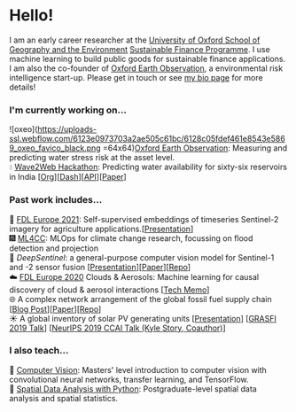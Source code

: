 # Hello!

I am an early career researcher at the [University of Oxford School of Geography and the Environment](https://www.geog.ox.ac.uk/graduate/research/lkruitwagen.html) [Sustainable Finance Programme](https://www.smithschool.ox.ac.uk/research/sustainable-finance/). I use machine learning to build public goods for sustainable finance applications. I am also the co-founder of [Oxford Earth Observation](https://www.oxfordeo.com/), a environmental risk intelligence start-up. Please get in touch or see [my bio page](https://lkruitwagen.github.io/) for more details!


### I'm currently working on...

![oxeo](https://uploads-ssl.webflow.com/6123e0973703a2ae505c61bc/6128c05fdef461e8543e5869_oxeo_favico_black.png =64x64)[Oxford Earth Observation](https://www.oxfordeo.com/): Measuring and predicting water stress risk at the asset level. <br />
:droplet: [Wave2Web Hackathon](https://www.wricitiesindia.org/content/wave2web-hack): Predicting water availability for sixty-six reservoirs in India [[Org](https://github.com/H2Oxford)][[Dash](https://www.h2ox.org/)][[API](https://api.h2ox.org)][[Paper](https://eartharxiv.org/repository/view/3381/)] <br />

### Past work includes...
:ear_of_rice: [FDL Europe 2021](https://fdleurope.org/): Self-supervised embeddings of timeseries Sentinel-2 imagery for agriculture applications.[[Presentation](https://www.youtube.com/watch?v=N8H2n_zt6nU)] <br />
:fireworks: [ML4CC](http://spaceml.org/): MLOps for climate change research, focussing on flood detection and projection <br />
:robot: _DeepSentinel_: a general-purpose computer vision model for Sentinel-1 and -2 sensor fusion [[Presentation](https://docs.google.com/presentation/d/1uWnbfVeZz21IY59E2RCHbfM-f7V5-xafEsuKpdTVAAE/edit?usp=sharing)][[Paper](https://arxiv.org/abs/2102.06260)][[Repo](https://github.com/Lkruitwagen/deepsentinel.git)] <br />
:cloud: [FDL Europe 2020](https://fdleurope.org/fdl-europe-2020) Clouds & Aerosols: Machine learning for causal discovery of cloud & aerosol interactions [[Tech Memo](https://drive.google.com/file/d/1KoLPmBavAIeenBp7WuxsitGZazUKGZhY/view?usp=sharing)]<br />
:globe_with_meridians: A complex network arrangement of the global fossil fuel supply chain [[Blog Post](https://medium.com/quantumblack/constructing-a-global-energy-supply-network-for-the-transition-toward-a-post-carbon-society-9d0726980af4)][[Paper](https://papers.ssrn.com/abstract=3783412)][[Repo](https://github.com/Lkruitwagen/global-fossil-fuel-supply-chain)]<br />
:sunny: A global inventory of solar PV generating units [[Presentation](https://docs.google.com/presentation/d/14r68rCsGERPc_r6Io-_c0zu-EQKiDhV4Sin2jBsgYxE/edit?usp=sharing)] [[GRASFI 2019 Talk](https://www.susfinalliance2019.org/conference-videos?wix-vod-video-id=ade617aad2364116b4c7f357ff90ef27&wix-vod-comp-id=comp-k266doyq)] [[NeurIPS 2019 CCAI Talk (Kyle Story, Coauthor)](https://slideslive.com/38922408/a-global-inventory-of-utilityscale-solar-photovoltaic-power-stations)] <br />


### I also teach...
:eyes: [Computer Vision](https://github.com/Lkruitwagen/teaching_computer_vision): Masters' level introduction to computer vision with convolutional neural networks, transfer learning, and TensorFlow.<br />
:triangular_ruler: [Spatial Data Analysis with Python](https://github.com/Lkruitwagen/teaching_spatial_methods): Postgraduate-level spatial data analysis and spatial statistics.
